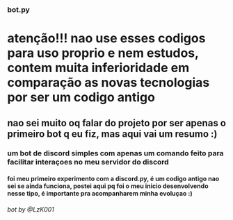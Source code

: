 ### bot.py
<div>
<h1> atenção!!!
nao use esses codigos para uso proprio e nem estudos, contem muita inferioridade em comparação as novas tecnologias por ser um codigo antigo

</h1>

<h2> nao sei muito oq falar do projeto por ser apenas o primeiro bot q eu fiz, mas aqui vai um resumo :) </h2>

<h3> um bot de discord simples com apenas um comando feito para facilitar interaçoes no meu servidor do discord</h3>

<h4> foi meu primeiro experimento com a discord.py, é um codigo antigo nao sei se ainda funciona, postei aqui pq foi o meu inicio desenvolvendo nesse tipo, é importante pra acompanharem minha evoluçao :) </h4> 



<h6> bot by @LzK001 </h6>
 </div>
